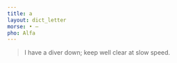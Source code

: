 ```yaml
---
title: a
layout: dict_letter
morse: • ‒ 
pho: Alfa
---
```

> I have a diver down; keep well clear at slow speed.